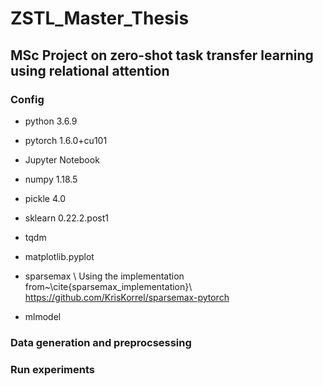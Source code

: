 # ZSTL_Master_Thesis
## MSc Project on zero-shot task transfer learning using relational attention

### Config

- python 3.6.9

- pytorch 1.6.0+cu101

- Jupyter Notebook

- numpy 1.18.5

- pickle 4.0

- sklearn 0.22.2.post1

- tqdm

- matplotlib.pyplot

- sparsemax \\
Using the implementation from~\cite{sparsemax_implementation}\\ https://github.com/KrisKorrel/sparsemax-pytorch

- mlmodel 

### Data generation and preprocsessing

### Run experiments

